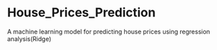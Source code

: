 # House_Prices_Prediction
A machine learning model for predicting house prices using regression analysis(Ridge)
